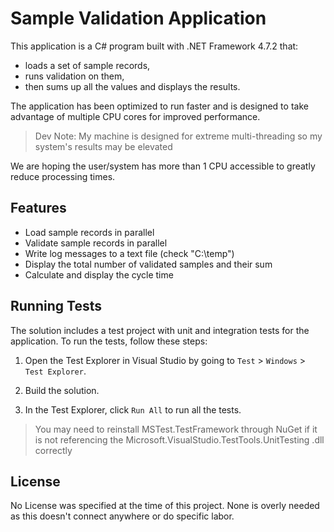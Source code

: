 # Sample Validation Application

This application is a C# program built with .NET Framework 4.7.2 that:
- loads a set of sample records, 
- runs validation on them,
- then sums up all the values and displays the results. 

The application has been optimized to run faster and is designed to take advantage of multiple CPU cores for improved performance.
	
> Dev Note: My machine is designed for extreme multi-threading so my system's results may be elevated

We are hoping the user/system has more than 1 CPU accessible to greatly reduce processing times.

## Features

- Load sample records in parallel
- Validate sample records in parallel
- Write log messages to a text file (check "C:\temp")
- Display the total number of validated samples and their sum
- Calculate and display the cycle time

## Running Tests

The solution includes a test project with unit and integration tests for the application. To run the tests, follow these steps:

1. Open the Test Explorer in Visual Studio by going to `Test` > `Windows` > `Test Explorer`.

2. Build the solution.

3. In the Test Explorer, click `Run All` to run all the tests.

> You may need to reinstall MSTest.TestFramework through NuGet if it is not referencing the Microsoft.VisualStudio.TestTools.UnitTesting .dll correctly

## License

No License was specified at the time of this project. None is overly needed as this doesn't connect anywhere or do specific labor.
